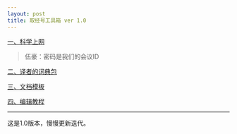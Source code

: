 ```yaml
---
layout: post
title: 取经号工具箱 ver 1.0
---
```


[一、科学上网](https://www.jianguoyun.com/p/DVWdEJAQvv3eBhjO6KIB)

> 伍豪：密码是我们的会议ID

[二、译者的词典包](https://www.jianguoyun.com/p/DYrygsMQvv3eBhj7qcQB)

[三、文档模板](https://www.jianguoyun.com/p/DdFMo7YQvv3eBhiBqsQB)

[四、编辑教程](https://www.jianguoyun.com/p/DbM0SNEQvv3eBhjHoKMB)

***

这是1.0版本，慢慢更新迭代。